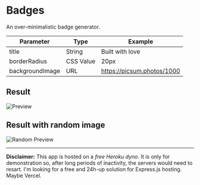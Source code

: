 # Badges
An over-minimalistic badge generator.

| Parameter       	| Type      	| Example                   	|
|-----------------	|-----------	|---------------------------	|
| title           	| String    	| Built with love           	|
| borderRadius    	| CSS Value 	| 20px                      	|
| backgroundImage 	| URL       	| https://picsum.photos/1000 	|


## Result
![Preview](https://minimal-badges.herokuapp.com/?title=Built%20With%20Love&borderRadius=15px&backgroundImage=https://peakvisor.com/img/news/french-mountains.jpg)

## Result with random image
![Random Preview](https://minimal-badges.herokuapp.com/?title=Built%20With%20Love&borderRadius=10px&backgroundImage=https://picsum.photos/1000)

___

**Disclaimer:** This app is hosted on a _free Heroku dyno_. It is only for demonstration so, after long periods of inactivity, the servers would need to resart. I'm looking for a free and 24h-up solution for Express.js hosting. Maybe Vercel.
